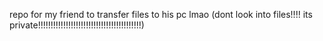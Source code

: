 repo for my friend to transfer files to his pc lmao (dont look into files!!!! its private!!!!!!!!!!!!!!!!!!!!!!!!!!!!!!!!!!!!!!!!!)
